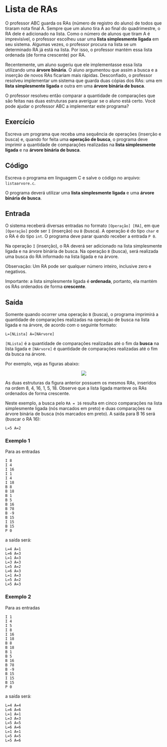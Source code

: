 # Lista de RAs

O professor ABC guarda os RAs (número de registro do aluno) de todos que tiraram
nota final A. Sempre que um aluno tira A ao final do quadrimestre, o RA dele é
adicionado na lista. Como o número de alunos que tiram A é imprevisível, o
professor escolheu usar uma **lista simplesmente ligada** em seu sistema. Algumas
vezes, o professor procura na lista se um determinado RA já está na lista. Por
isso, o professor mantém essa lista ordenada (de forma crescente) por RA.

Recentemente, um aluno sugeriu que ele implementasse essa lista utilizando uma
**árvore binária**. O aluno argumentou que assim a busca e a inserção de novos RAs
ficariam mais rápidas. Desconfiado, o professor resolveu implementar um sistema que
guarda duas cópias dos RAs: uma em **lista simplesmente ligada** e outra em uma
**árvore binária de busca**.

O professor resolveu então comparar a quantidade de comparações que são feitas nas
duas estruturas para averiguar se o aluno está certo. Você pode ajudar o professor
ABC a implementar este programa?

## Exercício

Escreva um programa que receba uma sequência de operações (inserção e busca) e,
quando for feita uma **operação de busca**, o programa deve imprimir a quantidade
de comparações realizadas na **lista simplesmente ligada** e na **árvore binária de
busca**.

## Código

Escreva o programa em linguagem C e salve o código no arquivo: `listaarvore.c`.

O programa deverá utilizar uma **lista simplesmente ligada** e uma **árvore binária
de busca**.

## Entrada

O sistema receberá diversas entradas no formato `[Operação] [RA]`, em que
`[Operação]` pode ser `I` (inserção) ou `B` (busca). A operação é do tipo `char`
e o RA é do tipo `int`. O programa deve parar quando receber a entrada `P 0`.

Na operação `I` (inserção), o RA deverá ser adicionado na lista simplesmente ligada
e na árvore binária de busca. Na operação `B` (busca), será realizada uma busca do
RA informado na lista ligada e na árvore.

Observação: Um RA pode ser qualquer número inteiro, inclusive zero e negativos.

Importante: a lista simplesmente ligada é **ordenada**, portanto, ela mantém os RAs
ordenados de forma **crescente**.

## Saída

Somente quando ocorrer uma operação `B` (busca), o programa imprimirá a quantidade
de comparações realizadas na operação de busca na lista ligada e na árvore, de
acordo com o seguinte formato:

    L=[NLista] A=[NArvore]

`[NLista]` é a quantidade de comparações realizadas até o fim da **busca** na
lista ligada e `[NArvore]` é quantidade de comparações realizadas até o fim da
busca na árvore.

Por exemplo, veja as figuras abaixo:

<p align="center">
  <img src="https://user-images.githubusercontent.com/14254807/37605578-40005c72-2b72-11e8-89df-57af8d2b600a.png">
</p>

As duas estruturas da figura anterior possuem os mesmos RAs, inseridos na ordem
8, 4, 16, 1, 5, 18. Observe que a lista ligada manteve os RAs ordenados de forma
crescente.

Neste exemplo, a busca pelo `RA = 16` resulta em cinco comparações na lista
simplesmente ligada (nós marcados em preto) e duas comparações na árvore binária
de busca (nós marcados em preto). A saída para B 16 será (buscar o RA 16):

    L=5 A=2

### Exemplo 1

Para as entradas

    I 8
    I 4
    I 16
    I 1
    I 4
    I 18
    B 8
    B 18
    B 1
    B 5
    B 16
    B 78
    B -9
    B 15
    I 15
    B 15
    P 0

a saída será:

    L=4 A=1
    L=6 A=3
    L=1 A=3
    L=3 A=3
    L=5 A=2
    L=6 A=3
    L=1 A=3
    L=5 A=2
    L=5 A=3

### Exemplo 2

Para as entradas

    I 1
    I 4
    I 5
    I 8
    I 16
    I 18
    B 8
    B 18
    B 1
    B 5
    B 16
    B 78
    B -9
    B 15
    I 15
    B 15
    P 0

a saída será:

    L=4 A=4
    L=6 A=6
    L=1 A=1
    L=3 A=3
    L=5 A=5
    L=6 A=6
    L=1 A=1
    L=5 A=5
    L=5 A=6